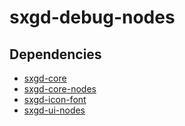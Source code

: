 # sxgd-debug-nodes

## Dependencies

- [sxgd-core](../sxgd-core/)
- [sxgd-core-nodes](../sxgd-core-nodes/)
- [sxgd-icon-font](../sxgd-icon-font/)
- [sxgd-ui-nodes](../sxgd-ui-nodes/)